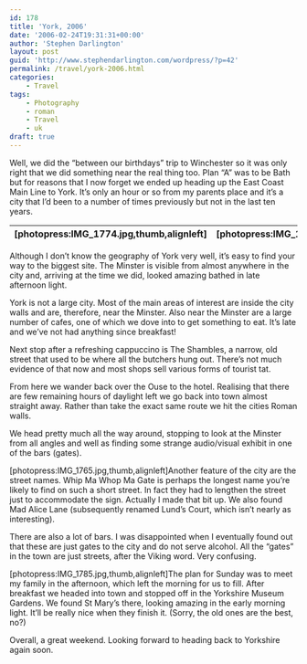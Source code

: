 ```yaml
---
id: 178
title: 'York, 2006'
date: '2006-02-24T19:31:31+00:00'
author: 'Stephen Darlington'
layout: post
guid: 'http://www.stephendarlington.com/wordpress/?p=42'
permalink: /travel/york-2006.html
categories:
    - Travel
tags:
    - Photography
    - roman
    - Travel
    - uk
draft: true
---
```


Well, we did the “between our birthdays” trip to Winchester so it was only right that we did something near the real thing too. Plan “A” was to be Bath but for reasons that I now forget we ended up heading up the East Coast Main Line to York. It’s only an hour or so from my parents place and it’s a city that I’d been to a number of times previously but not in the last ten years.

| \[photopress:IMG\_1774.jpg,thumb,alignleft\] | \[photopress:IMG\_1746.jpg,thumb,alignleft\] | \[photopress:IMG\_1761.jpg,thumb,alignleft\] | \[photopress:CRW\_1727.jpg,thumb,alignleft\] |
|---|---|---|---|

Although I don’t know the geography of York very well, it’s easy to find your way to the biggest site. The Minster is visible from almost anywhere in the city and, arriving at the time we did, looked amazing bathed in late afternoon light.

York is not a large city. Most of the main areas of interest are inside the city walls and are, therefore, near the Minster. Also near the Minster are a large number of cafes, one of which we dove into to get something to eat. It’s late and we’ve not had anything since breakfast!

Next stop after a refreshing cappuccino is The Shambles, a narrow, old street that used to be where all the butchers hung out. There’s not much evidence of that now and most shops sell various forms of tourist tat.

From here we wander back over the Ouse to the hotel. Realising that there are few remaining hours of daylight left we go back into town almost straight away. Rather than take the exact same route we hit the cities Roman walls.

We head pretty much all the way around, stopping to look at the Minster from all angles and well as finding some strange audio/visual exhibit in one of the bars (gates).

\[photopress:IMG\_1765.jpg,thumb,alignleft\]Another feature of the city are the street names. Whip Ma Whop Ma Gate is perhaps the longest name you’re likely to find on such a short street. In fact they had to lengthen the street just to accommodate the sign. Actually I made that bit up. We also found Mad Alice Lane (subsequently renamed Lund’s Court, which isn’t nearly as interesting).

There are also a lot of bars. I was disappointed when I eventually found out that these are just gates to the city and do not serve alcohol. All the “gates” in the town are just streets, after the Viking word. Very confusing.

\[photopress:IMG\_1785.jpg,thumb,alignleft\]The plan for Sunday was to meet my family in the afternoon, which left the morning for us to fill. After breakfast we headed into town and stopped off in the Yorkshire Museum Gardens. We found St Mary’s there, looking amazing in the early morning light. It’ll be really nice when they finish it. (Sorry, the old ones are the best, no?)

Overall, a great weekend. Looking forward to heading back to Yorkshire again soon.